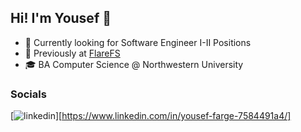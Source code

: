 ## Hi! I'm Yousef 👋

- 🔭 Currently looking for Software Engineer I-II Positions
- 👯 Previously at [FlareFS](www.flarefs.com)
- 🎓 BA Computer Science @ Northwestern University

### Socials
[<img src="https://img.shields.io/badge/linkedin-%230077B5.svg?style=for-the-badge&logo=linkedin&logoColor=white" alt="linkedin"/>][https://www.linkedin.com/in/yousef-farge-7584491a4/]
